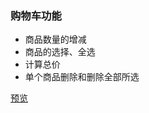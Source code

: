 ### 购物车功能

- 商品数量的增减
- 商品的选择、全选
- 计算总价
- 单个商品删除和删除全部所选

[预览](https://zhangyoung99.github.io/vue-demo/shopping-cart/index.html)